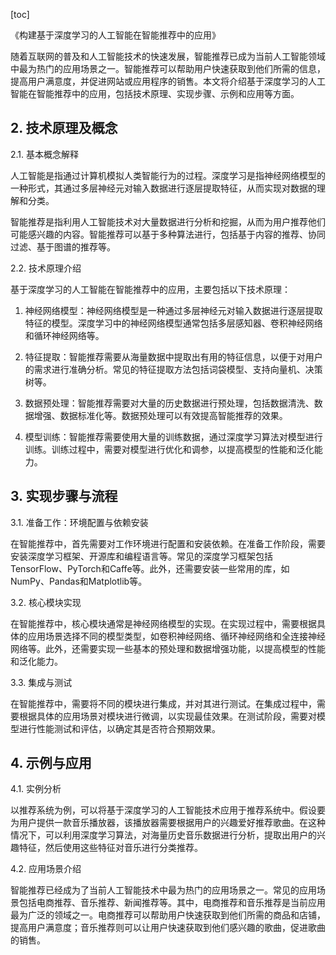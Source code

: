 
[toc]                    
                
                
《构建基于深度学习的人工智能在智能推荐中的应用》

随着互联网的普及和人工智能技术的快速发展，智能推荐已成为当前人工智能领域中最为热门的应用场景之一。智能推荐可以帮助用户快速获取到他们所需的信息，提高用户满意度，并促进网站或应用程序的销售。本文将介绍基于深度学习的人工智能在智能推荐中的应用，包括技术原理、实现步骤、示例和应用等方面。

## 2. 技术原理及概念

2.1. 基本概念解释

人工智能是指通过计算机模拟人类智能行为的过程。深度学习是指神经网络模型的一种形式，其通过多层神经元对输入数据进行逐层提取特征，从而实现对数据的理解和分类。

智能推荐是指利用人工智能技术对大量数据进行分析和挖掘，从而为用户推荐他们可能感兴趣的内容。智能推荐可以基于多种算法进行，包括基于内容的推荐、协同过滤、基于图谱的推荐等。

2.2. 技术原理介绍

基于深度学习的人工智能在智能推荐中的应用，主要包括以下技术原理：

1. 神经网络模型：神经网络模型是一种通过多层神经元对输入数据进行逐层提取特征的模型。深度学习中的神经网络模型通常包括多层感知器、卷积神经网络和循环神经网络等。

2. 特征提取：智能推荐需要从海量数据中提取出有用的特征信息，以便于对用户的需求进行准确分析。常见的特征提取方法包括词袋模型、支持向量机、决策树等。

3. 数据预处理：智能推荐需要对大量的历史数据进行预处理，包括数据清洗、数据增强、数据标准化等。数据预处理可以有效提高智能推荐的效果。

4. 模型训练：智能推荐需要使用大量的训练数据，通过深度学习算法对模型进行训练。训练过程中，需要对模型进行优化和调参，以提高模型的性能和泛化能力。

## 3. 实现步骤与流程

3.1. 准备工作：环境配置与依赖安装

在智能推荐中，首先需要对工作环境进行配置和安装依赖。在准备工作阶段，需要安装深度学习框架、开源库和编程语言等。常见的深度学习框架包括TensorFlow、PyTorch和Caffe等。此外，还需要安装一些常用的库，如NumPy、Pandas和Matplotlib等。

3.2. 核心模块实现

在智能推荐中，核心模块通常是神经网络模型的实现。在实现过程中，需要根据具体的应用场景选择不同的模型类型，如卷积神经网络、循环神经网络和全连接神经网络等。此外，还需要实现一些基本的预处理和数据增强功能，以提高模型的性能和泛化能力。

3.3. 集成与测试

在智能推荐中，需要将不同的模块进行集成，并对其进行测试。在集成过程中，需要根据具体的应用场景对模块进行微调，以实现最佳效果。在测试阶段，需要对模型进行性能测试和评估，以确定其是否符合预期效果。

## 4. 示例与应用

4.1. 实例分析

以推荐系统为例，可以将基于深度学习的人工智能技术应用于推荐系统中。假设要为用户提供一款音乐播放器，该播放器需要根据用户的兴趣爱好推荐歌曲。在这种情况下，可以利用深度学习算法，对海量历史音乐数据进行分析，提取出用户的兴趣特征，然后使用这些特征对音乐进行分类推荐。

4.2. 应用场景介绍

智能推荐已经成为了当前人工智能技术中最为热门的应用场景之一。常见的应用场景包括电商推荐、音乐推荐、新闻推荐等。其中，电商推荐和音乐推荐是当前应用最为广泛的领域之一。电商推荐可以帮助用户快速获取到他们所需的商品和店铺，提高用户满意度；音乐推荐则可以让用户快速获取到他们感兴趣的歌曲，促进歌曲的销售。

